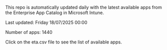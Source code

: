 This repo is automatically updated daily with the latest available apps from the Enterprise App Catalog in Microsoft Intune.

Last updated: Friday 18/07/2025 00:00

Number of apps: 1440

Click on the eta.csv file to see the list of available apps.
